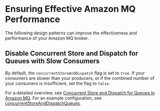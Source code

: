 # Ensuring Effective Amazon MQ Performance<a name="ensuring-effective-amazon-mq-performance"></a>

The following design patterns can improve the effectiveness and performance of your Amazon MQ broker\.

## Disable Concurrent Store and Dispatch for Queues with Slow Consumers<a name="disable-concurrent-store-and-dispatch-queues-flag-slow-consumers"></a>

By default, the `concurrentStoreAndDispatch` flag is set to `true`\. If your consumers are slower than your producers, or if the combined number of your consumers is insufficient, set the flag to `false`\.

For a detailed overview, see [Concurrent Store and Dispatch for Queues in Amazon MQ](concurrent-store-and-dispatch-for-queues.md)\. For an example configuration, see [concurrentStoreAndDispatchQueues](child-element-details.md#concurrentStoreAndDispatchQueues)\.